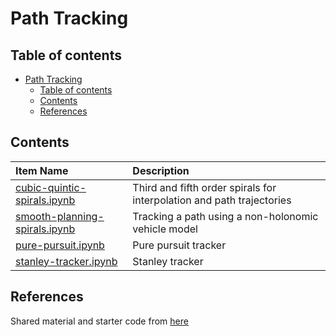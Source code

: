 # Path Tracking

## Table of contents

- [Path Tracking](#path-tracking)
    - [Table of contents](#table-of-contents)
    - [Contents](#contents)
    - [References](#references)

## Contents

| Item Name | Description |
| :----- | :----- |
| [cubic-quintic-spirals.ipynb](cubic-quintic-spirals.ipynb) | Third and fifth order spirals for interpolation and path trajectories |
| [smooth-planning-spirals.ipynb](./smooth-planning-spirals.ipynb) | Tracking a path using a non-holonomic vehicle model |
| [pure-pursuit.ipynb](./pure-pursuit.ipynb) | Pure pursuit tracker |
| [stanley-tracker.ipynb](./stanley-tracker.ipynb) | Stanley tracker |

## References

Shared material and starter code from [here](https://drive.google.com/drive/folders/12Ia42LkARPERVPZsxCkMvw5GbSHmg1Ft)
